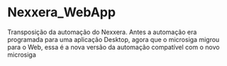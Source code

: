 # Nexxera_WebApp
Transposição da automação do Nexxera. Antes a automação era programada para uma aplicação Desktop, agora que o microsiga migrou para o Web, essa é a nova versão da automação compatível com o novo microsiga
